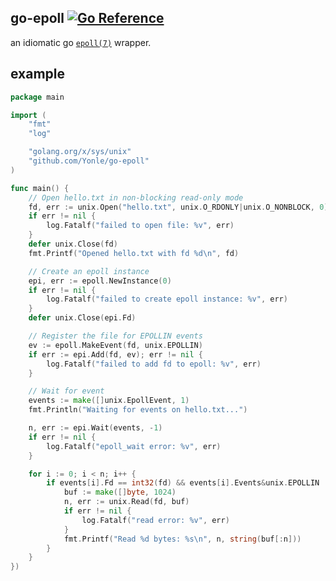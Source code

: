 ## go-epoll [![Go Reference](https://pkg.go.dev/badge/github.com/Yonle/go-epoll.svg)](https://pkg.go.dev/github.com/Yonle/go-epoll)

an idiomatic go [`epoll(7)`](https://man7.org/linux/man-pages/man7/epoll.7.html) wrapper.

## example
```go
package main

import (
	"fmt"
	"log"

	"golang.org/x/sys/unix"
	"github.com/Yonle/go-epoll"
)

func main() {
	// Open hello.txt in non-blocking read-only mode
	fd, err := unix.Open("hello.txt", unix.O_RDONLY|unix.O_NONBLOCK, 0)
	if err != nil {
		log.Fatalf("failed to open file: %v", err)
	}
	defer unix.Close(fd)
	fmt.Printf("Opened hello.txt with fd %d\n", fd)

	// Create an epoll instance
	epi, err := epoll.NewInstance(0)
	if err != nil {
		log.Fatalf("failed to create epoll instance: %v", err)
	}
	defer unix.Close(epi.Fd)

	// Register the file for EPOLLIN events
	ev := epoll.MakeEvent(fd, unix.EPOLLIN)
	if err := epi.Add(fd, ev); err != nil {
		log.Fatalf("failed to add fd to epoll: %v", err)
	}

	// Wait for event
	events := make([]unix.EpollEvent, 1)
	fmt.Println("Waiting for events on hello.txt...")

	n, err := epi.Wait(events, -1)
	if err != nil {
		log.Fatalf("epoll_wait error: %v", err)
	}

	for i := 0; i < n; i++ {
		if events[i].Fd == int32(fd) && events[i].Events&unix.EPOLLIN != 0 {
			buf := make([]byte, 1024)
			n, err := unix.Read(fd, buf)
			if err != nil {
				log.Fatalf("read error: %v", err)
			}
			fmt.Printf("Read %d bytes: %s\n", n, string(buf[:n]))
		}
	}
})
```
